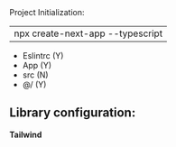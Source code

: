 <div style={color: '#1877f2'}>Project Initialization:</div>

<table>
  <tr>
    <td>npx create-next-app --typescript</td>
  </tr>
</table>

-  Eslintrc (Y)
-  App (Y)
-  src (N)
-  @/ (Y)

## Library configuration:

**Tailwind**

